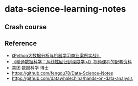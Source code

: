 # data-science-learning-notes

## Crash course



## Reference
- [《Python大数据分析与机器学习商业案例实战》](https://shimo.im/docs/y6cCpQWqXCWvvyy8/read)
- [《精通数据科学：从线性回归到深度学习》视频课程的配套资料](https://github.com/GenTang/intro_ds_wy_course/)
- 美团 数据科学 博士
- https://github.com/fengdu78/Data-Science-Notes
- https://github.com/datawhalechina/hands-on-data-analysis